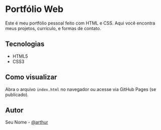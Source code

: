 # Portfólio Web

Este é meu portfólio pessoal feito com HTML e CSS. Aqui você encontra meus projetos, currículo, e formas de contato.

## Tecnologias
- HTML5
- CSS3

## Como visualizar
Abra o arquivo `index.html` no navegador ou acesse via GitHub Pages (se publicado).

## Autor
Seu Nome - [@arthur](https://github.com/arthurdeza)
